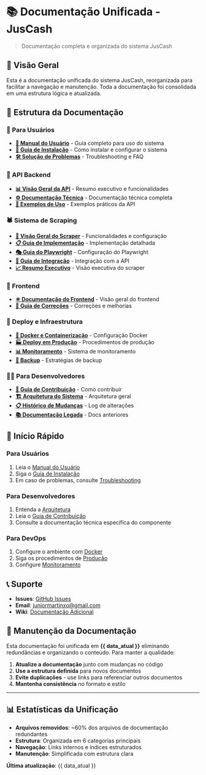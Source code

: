 # 📚 Documentação Unificada - JusCash

> Documentação completa e organizada do sistema JusCash

## 🎯 Visão Geral

Esta é a documentação unificada do sistema JusCash, reorganizada para facilitar a navegação e manutenção. Toda a documentação foi consolidada em uma estrutura lógica e atualizada.

## 📁 Estrutura da Documentação

### 👤 Para Usuários

- **[📖 Manual do Usuário](./MANUAL-USUARIO.md)** - Guia completo para uso do sistema
- **[🔧 Guia de Instalação](./GUIA-INSTALACAO.md)** - Como instalar e configurar o sistema
- **[🛠️ Solução de Problemas](./TROUBLESHOOTING.md)** - Troubleshooting e FAQ

### 🔌 API Backend

- **[📊 Visão Geral da API](./api/README.md)** - Resumo executivo e funcionalidades
- **[⚙️ Documentação Técnica](./api/TECHNICAL-DOCS.md)** - Documentação técnica completa
- **[📝 Exemplos de Uso](./api/EXAMPLES.md)** - Exemplos práticos da API

### 🕷️ Sistema de Scraping

- **[🤖 Visão Geral do Scraper](./scraper/README.md)** - Funcionalidades e configuração
- **[📋 Guia de Implementação](./scraper/IMPLEMENTATION-GUIDE.md)** - Implementação detalhada
- **[🎭 Guia do Playwright](./scraper/PLAYWRIGHT-GUIDE.md)** - Configuração do Playwright
- **[🔗 Guia de Integração](./scraper/INTEGRATION-GUIDE.md)** - Integração com a API
- **[📈 Resumo Executivo](./scraper/EXECUTIVE-SUMMARY.md)** - Visão executiva do scraper

### 🎨 Frontend

- **[⚛️ Documentação do Frontend](./frontend/README.md)** - Visão geral do frontend
- **[🔧 Guia de Correções](./frontend/FIX-GUIDE.md)** - Correções e melhorias

### 🚀 Deploy e Infraestrutura

- **[🐳 Docker e Containerização](./deployment/DOCKER.md)** - Configuração Docker
- **[🏭 Deploy em Produção](./deployment/PRODUCTION.md)** - Procedimentos de produção
- **[📊 Monitoramento](./deployment/MONITORING.md)** - Sistema de monitoramento
- **[💾 Backup](./deployment/BACKUP.md)** - Estratégias de backup

### 👨‍💻 Para Desenvolvedores

- **[🤝 Guia de Contribuição](./development/CONTRIBUTING.md)** - Como contribuir
- **[🏗️ Arquitetura do Sistema](./development/ARCHITECTURE.md)** - Arquitetura geral
- **[📋 Histórico de Mudanças](./development/CHANGELOG.md)** - Log de alterações
- **[📚 Documentação Legada](./development/LEGACY-TECHNICAL-DOCS.md)** - Docs anteriores

## 🚀 Início Rápido

### Para Usuários
1. Leia o [Manual do Usuário](./MANUAL-USUARIO.md)
2. Siga o [Guia de Instalação](./GUIA-INSTALACAO.md)
3. Em caso de problemas, consulte [Troubleshooting](./TROUBLESHOOTING.md)

### Para Desenvolvedores
1. Entenda a [Arquitetura](./development/ARCHITECTURE.md)
2. Leia o [Guia de Contribuição](./development/CONTRIBUTING.md)
3. Consulte a documentação técnica específica do componente

### Para DevOps
1. Configure o ambiente com [Docker](./deployment/DOCKER.md)
2. Siga os procedimentos de [Produção](./deployment/PRODUCTION.md)
3. Configure [Monitoramento](./deployment/MONITORING.md)

## 📞 Suporte

- **Issues**: [GitHub Issues](https://github.com/juniormartinxo/juscash/issues)
- **Email**: juniormartinxo@gmail.com
- **Wiki**: [Documentação Adicional](https://github.com/juniormartinxo/juscash/wiki)

## 🔄 Manutenção da Documentação

Esta documentação foi unificada em **{{ data_atual }}** eliminando redundâncias e organizando o conteúdo. Para manter a qualidade:

1. **Atualize a documentação** junto com mudanças no código
2. **Use a estrutura definida** para novos documentos
3. **Evite duplicações** - use links para referenciar outros documentos
4. **Mantenha consistência** no formato e estilo

---

## 📊 Estatísticas da Unificação

- **Arquivos removidos**: ~60% dos arquivos de documentação redundantes
- **Estrutura**: Organizada em 6 categorias principais
- **Navegação**: Links internos e índices estruturados
- **Manutenção**: Simplificada com estrutura clara

**Última atualização**: {{ data_atual }} 